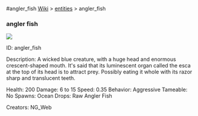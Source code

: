 #angler_fish
<a href="/wiki.html">Wiki</a> > <a href="/posts/wiki/entities/index.html">entities</a> > <a>angler_fish</a>
<div class="iteminfo">
<h3>angler fish</h3>
<img class="pixelimage" src="https://dragon-force-studio.com/images/EF_wiki/angler_fish.png">

<a class="iteminfoitem">ID: angler_fish</a></div>
Description:  A wicked blue creature, with a huge head and enormous crescent-shaped mouth. It's said that its luminescent organ called the esca at the top of its head is to attract prey.  Possibly eating it whole with its razor sharp and translucent teeth.

Health:  200
Damage:  6 to 15
Speed:  0.35
Behavior:  Aggressive
Tameable:  No
Spawns: Ocean
Drops:  Raw Angler Fish

Creators:  NG_Web